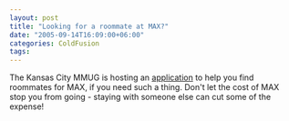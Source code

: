 ```yaml
---
layout: post
title: "Looking for a roommate at MAX?"
date: "2005-09-14T16:09:00+06:00"
categories: ColdFusion 
tags: 
---
```


The Kansas City MMUG is hosting an <a href="http://www.kcfusion.org/max">application</a> to help you find roommates for MAX, if you need such a thing. Don't let the cost of MAX stop you from going - staying with someone else can cut some of the expense!